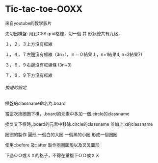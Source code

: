 # Tic-tac-toe-OOXX
來自youtube的教學影片

<!-- This content will not appear in the rendered MarkdownReadme.md寫法press兩次enter留下空白兩列,則可以換行
 -->


先切出棋盤:  用到CSS grid格線，切一個 井 形狀總共有九格，

１，２，３上方沒有框線  

１，４，７左邊沒有框線（3n+1，ｎ＝０結果１，n=1結果4, n=2結果7)

３，６，９右邊沒有框線條 (3n+3)

７，８，９下方沒有框線


###### 換邊的設定


棋盤的classname命名為.board

當這次換圈圈下棋，.board的元素中多加一個.circle的classname

換叉叉下棋時,.board的元素中移除.circle的classname  並加上.x的classname


圈圈的製作 圓形,一個白的大圈 一個黑的小圈,形成一個圈圈

使用::before 及::after 製作圈圈圖形以及叉叉圖形

下過ＯＯ或ＸＸ的格子，不得在重複下ＯＯ或ＸＸ



